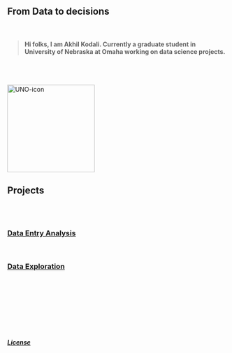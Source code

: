 ## From Data to decisions
<br>

> #### Hi folks, I am Akhil Kodali. Currently a graduate student in University of Nebraska at Omaha working on data science projects.

<br><br>



<img src="https://user-images.githubusercontent.com/89871722/132144234-51adf16c-46a2-43c8-8980-028fb745b144.jpg" alt="UNO-icon" width="200"/>


<br>

## Projects

<br><br>

### [Data Entry Analysis](https://www.unomaha.edu/)
<br>


### [Data Exploration](https://www.unomaha.edu/)
<br>


<br>
<br>
<br><br><br>
<br>









##### [License](https://github.com/akodali1/Data-to-decision-class/blob/main/LICENSE)
